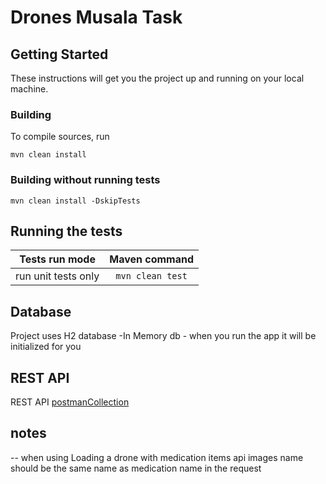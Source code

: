 # Drones Musala Task 

## Getting Started
These instructions will get you the project up and running on
your local machine.

### Building

To compile sources, run 
```
mvn clean install
```

### Building without running tests
```
mvn clean install -DskipTests
```

## Running the tests
| Tests run mode             | Maven command              |
| -------------------------- |:--------------------------:|
| run unit tests only        | `mvn clean test`           |



## Database 
Project uses H2 database -In Memory db - when you run the app it will be initialized for you

## REST API
REST API [postmanCollection](/Drone.postman_collection.json)

## notes

-- when using Loading a drone with medication items api images name should be the same name as medication name in the request


